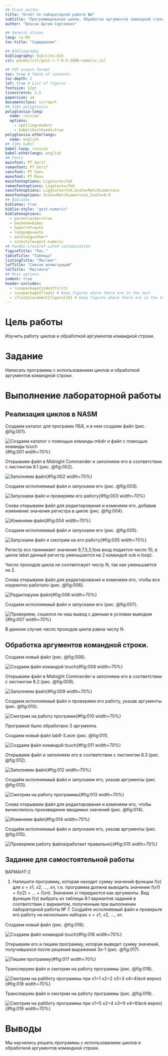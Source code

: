 ```yaml
---
## Front matter
title: "Отчёт по лабораторной работе №8"
subtitle: "Программирование цикла. Обработка аргументов командной строки."
author: "Власов Артем Сергеевич"

## Generic otions
lang: ru-RU
toc-title: "Содержание"

## Bibliography
bibliography: bib/cite.bib
csl: pandoc/csl/gost-r-7-0-5-2008-numeric.csl

## Pdf output format
toc: true # Table of contents
toc-depth: 2
lof: true # List of figures
fontsize: 12pt
linestretch: 1.5
papersize: a4
documentclass: scrreprt
## I18n polyglossia
polyglossia-lang:
  name: russian
  options:
	- spelling=modern
	- babelshorthands=true
polyglossia-otherlangs:
  name: english
## I18n babel
babel-lang: russian
babel-otherlangs: english
## Fonts
mainfont: PT Serif
romanfont: PT Serif
sansfont: PT Sans
monofont: PT Mono
mainfontoptions: Ligatures=TeX
romanfontoptions: Ligatures=TeX
sansfontoptions: Ligatures=TeX,Scale=MatchLowercase
monofontoptions: Scale=MatchLowercase,Scale=0.9
## Biblatex
biblatex: true
biblio-style: "gost-numeric"
biblatexoptions:
  - parentracker=true
  - backend=biber
  - hyperref=auto
  - language=auto
  - autolang=other*
  - citestyle=gost-numeric
## Pandoc-crossref LaTeX customization
figureTitle: "Рис."
tableTitle: "Таблица"
listingTitle: "Листинг"
lofTitle: "Список иллюстраций"
lolTitle: "Листинги"
## Misc options
indent: true
header-includes:
  - \usepackage{indentfirst}
  - \usepackage{float} # keep figures where there are in the text
  - \floatplacement{figure}{H} # keep figures where there are in the text
---
```


# Цель работы

Изучить работу циклов и обработкой аргументов командной строки.

# Задание

Написать программы с использованием циклов и обработкой аргументов командной строки.

# Выполнение лабораторной работы

## Реализация циклов в NASM

Создаем каталог для программ ЛБ8, и в нем создаем файл (рис. @fig:001).

![Создаем каталог с помощью команды mkdir и файл с помощью команды touch](image/1.png){#fig:001 width=70%}

Открываем файл в Midnight Commander и заполняем его в соответствии с листингом 8.1 (рис. @fig:002).

![Заполняем файл](image/2.png){#fig:002 width=70%}

Создаем исполняемый файл и запускаем его (рис. @fig:003).

![Запускаем файл и проверяем его работу](image/3.png){#fig:003 width=70%}

Снова открываем файл для редактирования и изменяем его, добавив изменение значения регистра в цикле (рис. @fig:004).

![Изменяем файл](image/4.png){#fig:004 width=70%}

Создаем исполняемый файл и запускаем его (рис. @fig:005).

![Запускаем файл и смотрим на его работу](image/5.png){#fig:005 width=70%}

Регистр ecx принимает значения 9,7,5,3,1(на вход подается число 10, в цикле label данный регистр уменьшается на 2 командой sub и loop).

Число проходов цикла не соответсвует числу N, так как уменьшается на 2.

Снова открываем файл для редактирования и изменяем его, чтобы все корректно работало (рис. @fig:006).

![Редактируем файл](image/6.png){#fig:006 width=70%}

Создаем исполняемый файл и запускаем его (рис. @fig:007).

![Проверяем, сошелся ли наш вывод с данным в условии выводом](image/7.png){#fig:007 width=70%}

В данном случае число проходов цикла равна числу N.

## Обработка аргументов командной строки.

Создаем новый файл (рис. @fig:008).

![Создаем файл командой touch](image/8.png){#fig:008 width=70%}

Открываем файл в Midnight Commander и заполняем его в соответствии с листингом 8.2 (рис. @fig:009).

![Заполняем файл](image/9.png){#fig:009 width=70%}

Создаем исполняемый файл и проверяем его работу, указав аргументы (рис. @fig:010).

![Смотрим на работу программ](image/10.png){#fig:010 width=70%}

Програмой было обработано 3 аргумента.

Создаем новый файл lab8-3.asm (рис. @fig:011).

![Создаем файл командой touch](image/11.png){#fig:011 width=70%}

Открываем файл и заполняем его в соответствии с листингом 8.3 (рис. @fig:012).

![Заполняем файл](image/12.png){#fig:012 width=70%}

Создаём исполняемый файл и запускаем его, указав аргументы (рис. @fig:013).

![Смотрим на работу программы](image/13.png){#fig:013 width=70%}

Снова открываем файл для редактирования и изменяем его, чтобы вычислялось произведение вводимых значений (рис. @fig:014).

![Изменяем файл](image/14.png){#fig:014 width=70%}

Создаём исполняемый файл и запускаем его, указав аргументы (рис. @fig:015).

![Проверяем работу файла(работает правильно)](image/15.png){#fig:015 width=70%}

## Задание для самостоятельной работы

ВАРИАНТ-2

1. Напишите программу, которая находит сумму значений функции 𝑓(𝑥) для 𝑥 = 𝑥1, 𝑥2, ..., 𝑥𝑛, т.е. программа должна выводить значение 𝑓(𝑥1) + 𝑓(𝑥2) + ... + 𝑓(𝑥𝑛). Значения 𝑥𝑖 передаются как аргументы. Вид функции 𝑓(𝑥) выбрать из таблицы 8.1 вариантов заданий в соответствии с вариантом, полученным при выполнении лабораторной работы № 7. Создайте исполняемый файл и проверьте его работу на нескольких наборах 𝑥 = 𝑥1, 𝑥2, ..., 𝑥𝑛.

Создаем новый файл (рис. @fig:016).

![Создаем файл командой touch](image/16.png){#fig:016 width=70%}

Открываем его и пишем программу, которая выведет сумму значений, получившихся после решения выражения 3x-1 (рис. @fig:017).

![Пишем программу](image/17.png){#fig:017 width=70%}

Транслируем файл и смотрим на работу программы (рис. @fig:018).

![Смотрим на рабботу программы при x1=1 x2=2 x3=3 x4=4(всё верно)](image/18.png){#fig:018 width=70%}

Транслируем файл и смотрим на работу программы (рис. @fig:019).

![Смотрим на рабботу программы при x1=5 x2=4 x3=9 x4=6(всё верно)](image/19.png){#fig:019 width=70%}

# Выводы

Мы научились решать программы с использованием циклов и обработкой аргументов командной строки.

